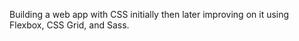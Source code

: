 Building a web app with CSS initially then later improving on it using Flexbox, CSS Grid, and Sass.
